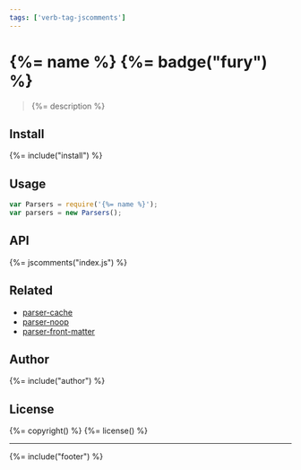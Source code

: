 ```yaml
---
tags: ['verb-tag-jscomments']
---
```

# {%= name %} {%= badge("fury") %}

> {%= description %}

## Install
{%= include("install") %}

## Usage

```js
var Parsers = require('{%= name %}');
var parsers = new Parsers();
```

## API
{%= jscomments("index.js") %}

## Related

* [parser-cache](https://github.com/jonschlinkert/parser-cache)
* [parser-noop](https://github.com/jonschlinkert/parser-noop)
* [parser-front-matter](https://github.com/jonschlinkert/parser-front-matter)

## Author
{%= include("author") %}

## License
{%= copyright() %}
{%= license() %}

***

{%= include("footer") %}


[gray-matter]: https://github.com/jonschlinkert/gray-matter
[globby]: https://github.com/sindresorhus/globby